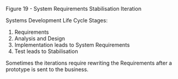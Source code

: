 Figure 19 - System Requirements Stabilisation Iteration

Systems Development Life Cycle Stages:

1. Requirements
2. Analysis and Design
3. Implementation leads to System Requirements
4. Test leads to Stabilisation

Sometimes the iterations require rewriting the Requirements after a prototype is sent to the business.